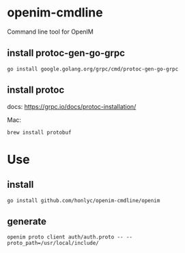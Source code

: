 # openim-cmdline
Command line tool for OpenIM

## install protoc-gen-go-grpc
```shell
go install google.golang.org/grpc/cmd/protoc-gen-go-grpc
```

## install protoc

docs: https://grpc.io/docs/protoc-installation/

Mac:
```shell
brew install protobuf
```

# Use

## install

```shell
go install github.com/honlyc/openim-cmdline/openim
```

## generate

```shell
openim proto client auth/auth.proto -- --proto_path=/usr/local/include/
```